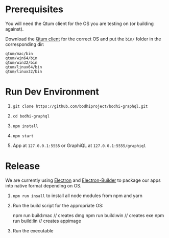# Prerequisites
You will need the Qtum client for the OS you are testing on (or building against).

Download the [Qtum client](https://github.com/qtumproject/qtum/releases) for the correct OS and put the `bin/` folder in the corresponding dir:

    qtum/mac/bin
    qtum/win64/bin
    qtum/win32/bin
    qtum/linux64/bin
    qtum/linux32/bin

# Run Dev Environment
1. `git clone https://github.com/bodhiproject/bodhi-graphql.git`

2. `cd bodhi-graphql`

3. `npm install`

4. `npm start`

5. App at `127.0.0.1:5555` or GraphiQL at `127.0.0.1:5555/graphiql`

# Release
We are currently using [Electron](https://github.com/electron/electron) and [Electron-Builder](https://github.com/electron-userland/electron-builder) to package our apps into native format depending on OS.

1. `npm run insall` to install all node modules from npm and yarn

2. Run the build script for the appropriate OS:

    npm run build:mac // creates dmg
    npm run build:win // creates exe
    npm run build:lin // creates appimage

3. Run the executable
